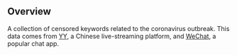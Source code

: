 ## Overview

A collection of censored keywords related to the coronavirus outbreak.
This data comes from [YY](https://github.com/citizenlab/chat-censorship/tree/master/coronavirus/yy.csv), a Chinese live-streaming platform, and [WeChat](https://github.com/citizenlab/chat-censorship/tree/master/coronavirus/wechat.csv), a popular chat app.
